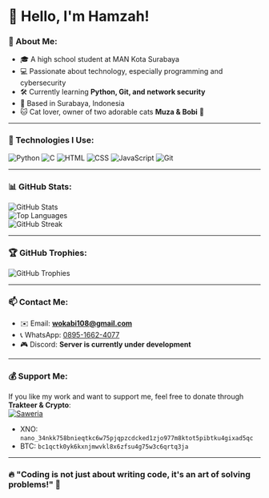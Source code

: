 # 👋 Hello, I'm Hamzah!

### 🏫 About Me:
- 🎓 A high school student at MAN Kota Surabaya  
- 💻 Passionate about technology, especially programming and cybersecurity  
- 🛠️ Currently learning **Python, Git, and network security**  
- 🏡 Based in Surabaya, Indonesia  
- 🐱 Cat lover, owner of two adorable cats **Muza & Bobi** 🐾  

---

### 🚀 Technologies I Use:
![Python](https://img.shields.io/badge/Python-3776AB?style=for-the-badge&logo=python&logoColor=white)
![C](https://img.shields.io/badge/C-00599C?style=for-the-badge&logo=c&logoColor=white)
![HTML](https://img.shields.io/badge/HTML5-E34F26?style=for-the-badge&logo=html5&logoColor=white)
![CSS](https://img.shields.io/badge/CSS3-1572B6?style=for-the-badge&logo=css3&logoColor=white)
![JavaScript](https://img.shields.io/badge/JavaScript-F7DF1E?style=for-the-badge&logo=javascript&logoColor=black)
![Git](https://img.shields.io/badge/Git-F05032?style=for-the-badge&logo=git&logoColor=white)

---

### 📊 GitHub Stats:
![GitHub Stats](https://github-readme-stats.vercel.app/api?username=hamzah82&show_icons=true&theme=tokyonight&hide_border=true)  
![Top Languages](https://github-readme-stats.vercel.app/api/top-langs/?username=hamzah82&layout=compact&theme=tokyonight&hide_border=true)  
![GitHub Streak](https://github-readme-streak-stats.herokuapp.com/?user=hamzah82&theme=tokyonight&hide_border=true)  

---

### 🏆 GitHub Trophies:
![GitHub Trophies](https://github-profile-trophy.vercel.app/?username=hamzah82&theme=onedark&no-frame=true&column=4)  

---

### 📫 Contact Me:
- ✉️ Email: **wokabi108@gmail.com**  
- 📞 WhatsApp: [0895-1662-4077](https://wa.me/6289516624077)  
- 🎮 Discord: **Server is currently under development**  

---

### 💰 Support Me:
If you like my work and want to support me, feel free to donate through **Trakteer & Crypto**:  
[![Saweria](https://img.shields.io/badge/Donate-Trakteer-red?style=for-the-badge&logo=ko-fi&logoColor=white)](https://trakteer.id/woka/tip)
* XNO: `nano_34nkk758bnieqtkc6w75pjqpzcdcked1zjo977m8ktot5pibtku4gixad5qc`
* BTC: `bc1qctk0yk6kxnjmwvkl8x6zfsu4g75w3c6qrtq3ja`
---

### 🔥 "Coding is not just about writing code, it's an art of solving problems!" 🚀  
<!-- tes update -->

